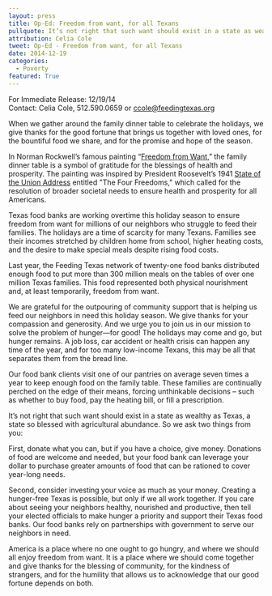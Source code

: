 ```yaml
---
layout: press
title: Op-Ed: Freedom from want, for all Texans
pullquote: It’s not right that such want should exist in a state as wealthy as Texas, a state so blessed with agricultural abundance. 
attribution: Celia Cole
tweet: Op-Ed - Freedom from want, for all Texans
date: 2014-12-19
categories:
  - Poverty
featured: True
---
```


For Immediate Release: 12/19/14   
Contact: Celia Cole, 512.590.0659 or ccole@feedingtexas.org

When we gather around the family dinner table to celebrate the holidays, we give thanks for the good fortune that brings us together with loved ones, for the bountiful food we share, and for the promise and hope of the season. 
 
In Norman Rockwell’s famous painting “[Freedom from Want](http://en.wikipedia.org/wiki/File:Freedom_from_Want.jpg#mediaviewer/File:Freedom_from_Want.jpg),” the family dinner table is a symbol of gratitude for the blessings of health and prosperity. The painting was inspired by President Roosevelt’s 1941 [State of the Union Address](http://en.wikipedia.org/wiki/Four_Freedoms) entitled "The Four Freedoms," which called for the resolution of broader societal needs to ensure health and prosperity for all Americans.
 
Texas food banks are working overtime this holiday season to ensure freedom from want for millions of our neighbors who struggle to feed their families. The holidays are a time of scarcity for many Texans. Families see their incomes stretched by children home from school, higher heating costs, and the desire to make special meals despite rising food costs.
 
Last year, the Feeding Texas network of twenty-one food banks distributed enough food to put more than 300 million meals on the tables of over one million Texas families. This food represented both physical nourishment and, at least temporarily, freedom from want.
 
We are grateful for the outpouring of community support that is helping us feed our neighbors in need this holiday season. We give thanks for your compassion and generosity. And we urge you to join us in our mission to solve the problem of hunger—for good! The holidays may come and go, but hunger remains. A job loss, car accident or health crisis can happen any time of the year, and for too many low-income Texans, this may be all that separates them from the bread line.
 
Our food bank clients visit one of our pantries on average seven times a year to keep enough food on the family table. These families are continually perched on the edge of their means, forcing unthinkable decisions – such as whether to buy food, pay the heating bill, or fill a prescription.
 
It’s not right that such want should exist in a state as wealthy as Texas, a state so blessed with agricultural abundance. So we ask two things from you:
 
First, donate what you can, but if you have a choice, give money. Donations of food are welcome and needed, but your food bank can leverage your dollar to purchase greater amounts of food that can be rationed to cover year-long needs.
 
Second, consider investing your voice as much as your money. Creating a hunger-free Texas is possible, but only if we all work together. If you care about seeing your neighbors healthy, nourished and productive, then tell your elected officials to make hunger a priority and support their Texas food banks. Our food banks rely on partnerships with government to serve our neighbors in need.
 
America is a place where no one ought to go hungry, and where we should all enjoy freedom from want. It is a place where we should come together and give thanks for the blessing of community, for the kindness of strangers, and for the humility that allows us to acknowledge that our good fortune depends on both.
 
##

